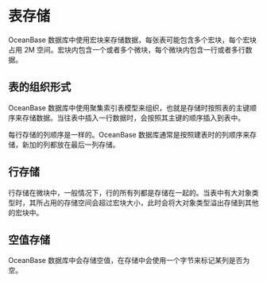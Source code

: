 表存储 
========================

​OceanBase 数据库中使用宏块来存储数据，每张表可能包含多个宏块，每个宏块占用 2M 空间。宏块内包含一个或者多个微块，每个微块内包含一行或者多行数据。

表的组织形式 
---------------

OceanBase 数据库中使用聚集索引表模型来组织，也就是存储时按照表的主键顺序来存储数据。当往表中插入一行数据时，会按照其主键的顺序插入到表中。

每行存储的列顺序是一样的。OceanBase 数据库通常是按照建表时的列顺序来存储，新加的列都放在最后一列存储。

行存储 
------------

行存储在微块中，一般情况下，行的所有列都是存储在一起的。当表中有大对象类型时，其所占用的存储空间会超过宏块大小，此时会将大对象类型溢出存储到其他的宏块中。

空值存储 
-------------

OceanBase 数据库中会存储空值，在存储中会使用一个字节来标记某列是否为空。
